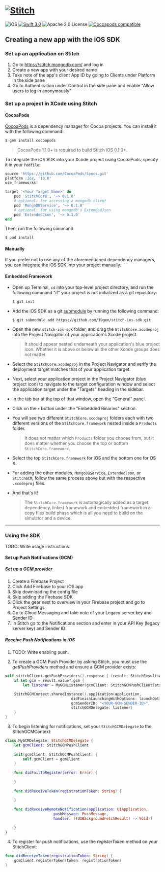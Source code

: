 # [![Stitch](docs/stitch_beta.png)](https://stitch.mongodb.com/)

![iOS](https://img.shields.io/badge/platform-iOS-blue.svg) [![Swift 3.0](https://img.shields.io/badge/swift-3.0-orange.svg)](https://developer.apple.com/swift/) ![Apache 2.0 License](https://img.shields.io/badge/license-Apache%202-lightgrey.svg) [![Cocoapods compatible](https://img.shields.io/badge/pod-v0.1.0-ff69b4.svg)](#Cocoapods)

## Creating a new app with the iOS SDK

### Set up an application on Stitch
1. Go to https://stitch.mongodb.com/ and log in
2. Create a new app with your desired name
3. Take note of the app's client App ID by going to Clients under Platform in the side pane
4. Go to Authentication under Control in the side pane and enable "Allow users to log in anonymously"

### Set up a project in XCode using Stitch

#### CocoaPods

[CocoaPods](http://cocoapods.org) is a dependency manager for Cocoa projects. You can install it with the following command:

```bash
$ gem install cocoapods
```

> CocoaPods 1.1.0+ is required to build Stitch iOS 0.1.0+.

To integrate the iOS SDK into your Xcode project using CocoaPods, specify it in your `Podfile`:

```ruby
source 'https://github.com/CocoaPods/Specs.git'
platform :ios, '10.0'
use_frameworks!

target '<Your Target Name>' do
    pod 'StitchCore', '~> 0.1.0'
    # optional: for accessing a mongodb client
    pod 'MongoDBService', '~> 0.1.0'
    # optional: for using mongodb's ExtendedJson
    pod 'ExtendedJson', '~> 0.1.0'
end
```

Then, run the following command:

```bash
$ pod install
```

#### Manually

If you prefer not to use any of the aforementioned dependency managers, you can integrate the iOS SDK into your project manually.

#### Embedded Framework

- Open up Terminal, `cd` into your top-level project directory, and run the following command "if" your project is not initialized as a git repository:

  ```bash
  $ git init
  ```

- Add the iOS SDK as a git [submodule](http://git-scm.com/docs/git-submodule) by running the following command:

  ```bash
  $ git submodule add https://github.com/10gen/stitch-ios-sdk.git
  ```

- Open the new `stitch-ios-sdk` folder, and drag the `StitchCore.xcodeproj` into the Project Navigator of your application's Xcode project.

    > It should appear nested underneath your application's blue project icon. Whether it is above or below all the other Xcode groups does not matter.

- Select the `StitchCore.xcodeproj` in the Project Navigator and verify the deployment target matches that of your application target.
- Next, select your application project in the Project Navigator (blue project icon) to navigate to the target configuration window and select the application target under the "Targets" heading in the sidebar.
- In the tab bar at the top of that window, open the "General" panel.
- Click on the `+` button under the "Embedded Binaries" section.
- You will see two different `StitchCore.xcodeproj` folders each with two different versions of the `StitchCore.framework` nested inside a `Products` folder.

    > It does not matter which `Products` folder you choose from, but it does matter whether you choose the top or bottom `StitchCore.framework`.

- Select the top `StitchCore.framework` for iOS and the bottom one for OS X.

- For adding the other modules, `MongoDBService`, `ExtendedJson`, or `StitchGCM`, follow the same process above but with the respective `.xcodeproj` files.

- And that's it!

  > The `StitchCore.framework` is automagically added as a target dependency, linked framework and embedded framework in a copy files build phase which is all you need to build on the simulator and a device.

---

### Using the SDK

TODO: Write usage instructions.

#### Set up Push Notifications (GCM)

##### Set up a GCM provider

1. Create a Firebase Project
2. Click Add Firebase to your iOS app
3. Skip downloading the config file
4. Skip adding the Firebase SDK
5. Click the gear next to overview in your Firebase project and go to Project Settings
6. Go to Cloud Messaging and take note of your Legacy server key and Sender ID
7. In Stitch go to the Notifications section and enter in your API Key (legacy server key) and Sender ID

##### Receive Push Notifications in iOS

1. TODO: Write enabling push.

2. To create a GCM Push Provider by asking Stitch, you must use the *getPushProviders* method and ensure a GCM provider exists:

```swift
self.stitchClient.getPushProviders().response { (result: StitchResult<AvailablePushProviders>) in
    if let gcm = result.value?.gcm {
        let listener = MyGCMListener(gcmClient: StitchGCMPushClient(stitchClient: self.stitchClient, info: gcm))

	StitchGCMContext.sharedInstance().application(application,
						      didFinishLaunchingWithOptions: launchOptions,
						      gcmSenderID: "<YOUR-GCM-SENDER-ID>",
						      stitchGCMDelegate: listener)
    }
}
```

3. To begin listening for notifications, set your `StitchGCMDelegate` to the StitchGCMContext:

```swift
class MyGCMDelegate: StitchGCMDelegate {
    let gcmClient: StitchGCMPushClient
        
    init(gcmClient: StitchGCMPushClient) {
        self.gcmClient = gcmClient
    }
        
    func didFailToRegister(error: Error) {
            
    }
        
    func didReceiveToken(registrationToken: String) {
            
    }
        
    func didReceiveRemoteNotification(application: UIApplication, 
				      pushMessage: PushMessage,
				      handler: ((UIBackgroundFetchResult) -> Void)? 
									  
    }
}
```

4. To register for push notifications, use the *registerToken* method on your StitchClient:

```swift
func didReceiveToken(registrationToken: String) {
    gcmClient.registerToken(token: registrationToken)
}
```
